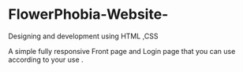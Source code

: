 # FlowerPhobia-Website-
Designing and development using HTML ,CSS

A simple fully responsive Front page and Login page that you can use according to your use .
